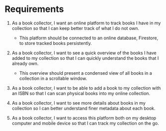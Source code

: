 # Requirements

1. As a book collector, I want an online platform to track books I have in my collection so that I can keep better track of what I do not own.
    - This platform should be connected to an online database, Firestore, to store tracked books persistently.

2. As a book collector, I want to see a quick overview of the books I have added to my collection so that I can quickly understand the books that I already own.
    - This overview should present a condensed view of all books in a collection in a scrollable window.

3. As a book collector, I want to be able to add a book to my collection with an ISBN so that I can scan physical books into my online collection.

4. As a book collector, I want to see more details about books in my collection so I can better understand finer metadata about each book.

5. As a book collector, I want to access this platform both on my desktop computer and mobile device so that I can track my collection on the go.